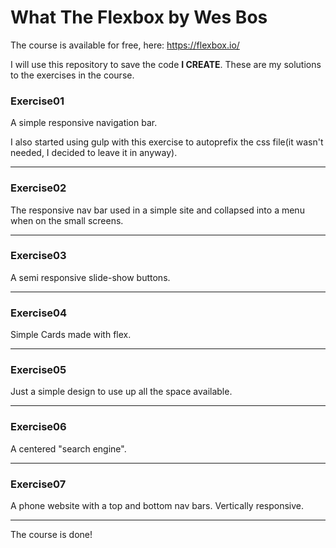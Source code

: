 # What The Flexbox by Wes Bos

The course is available for free, here: https://flexbox.io/

I will use this repository to save the code <strong>I CREATE</strong>.
These are my solutions to the exercises in the course.


### Exercise01

A simple responsive navigation bar.

I also started using gulp with this exercise to autoprefix the css file(it wasn't needed, I decided to leave it in anyway).

---

### Exercise02

The responsive nav bar used in a simple site and collapsed into a menu when on the small screens.

---

### Exercise03

A semi responsive slide-show buttons.

---

### Exercise04

Simple Cards made with flex.

---

### Exercise05

Just a simple design to use up all the space available.

---

### Exercise06

A centered "search engine".

---

### Exercise07

A phone website with a top and bottom nav bars. Vertically responsive.

---

The course is done!